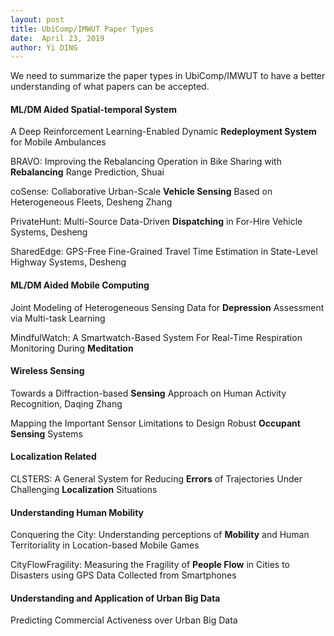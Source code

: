 ```yaml
---
layout: post
title: UbiComp/IMWUT Paper Types
date:  April 23, 2019
author: Yi DING
---
```




We need to summarize the paper types in UbiComp/IMWUT to have a better understanding of what papers can be accepted.



#### **ML/DM Aided Spatial-temporal System**

A Deep Reinforcement Learning-Enabled Dynamic **Redeployment System** for Mobile Ambulances

BRAVO: Improving the Rebalancing Operation in Bike Sharing with **Rebalancing** Range Prediction, Shuai

coSense: Collaborative Urban-Scale **Vehicle Sensing** Based on Heterogeneous Fleets, Desheng Zhang

PrivateHunt: Multi-Source Data-Driven **Dispatching** in For-Hire Vehicle Systems, Desheng

SharedEdge: GPS-Free Fine-Grained Travel Time Estimation in State-Level Highway Systems, Desheng



#### **ML/DM Aided Mobile Computing**

Joint Modeling of Heterogeneous Sensing Data for **Depression** Assessment via Multi-task Learning

MindfulWatch: A Smartwatch-Based System For Real-Time Respiration Monitoring During **Meditation**



#### **Wireless Sensing**

Towards a Diffraction-based **Sensing** Approach on Human Activity Recognition, Daqing Zhang

Mapping the Important Sensor Limitations to Design Robust **Occupant Sensing** Systems



#### **Localization Related**

CLSTERS: A General System for Reducing **Errors** of Trajectories Under Challenging **Localization** Situations



#### **Understanding Human Mobility**

Conquering the City: Understanding perceptions of **Mobility** and Human Territoriality in Location-based Mobile Games

CityFlowFragility: Measuring the Fragility of **People Flow** in Cities to Disasters using GPS Data Collected from Smartphones



#### **Understanding and Application of Urban Big Data**

Predicting Commercial Activeness over Urban Big Data